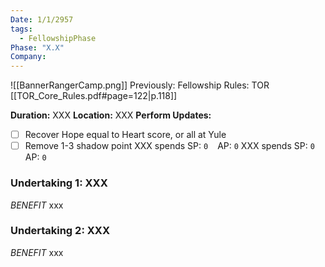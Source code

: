 ```yaml
---
Date: 1/1/2957
tags:
  - FellowshipPhase
Phase: "X.X"
Company: 
---
```


![[BannerRangerCamp.png]]
Previously: 
Fellowship Rules: TOR [[TOR_Core_Rules.pdf#page=122|p.118]]

**Duration:** XXX
**Location:** XXX
**Perform Updates:**
 - [ ] Recover Hope equal to Heart score, or all at Yule
 - [ ] Remove 1-3 shadow point
XXX spends SP: `0`   ` ` AP: `0` 
XXX spends SP: `0`  ` ` AP: `0` 

### Undertaking 1: XXX
*BENEFIT*
xxx

### Undertaking 2: XXX
*BENEFIT*
xxx